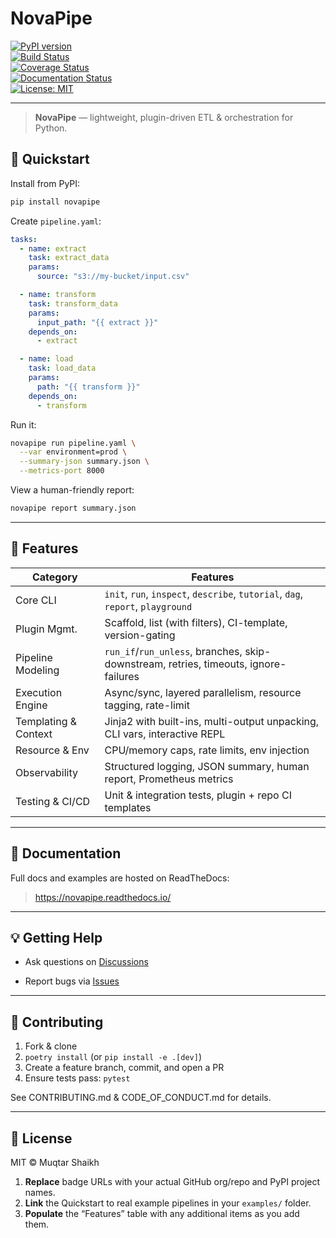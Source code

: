 # NovaPipe

[![PyPI version](https://img.shields.io/pypi/v/novapipe.svg)](https://pypi.org/project/novapipe)  
[![Build Status](https://github.com/muqtarM/novapipe/actions/workflows/release.yml/badge.svg)](https://github.com/muqtarM/novapipe/actions)  
[![Coverage Status](https://img.shields.io/codecov/c/github/muqtarM/novapipe.svg)](https://codecov.io/gh/muqtarM/novapipe)  
[![Documentation Status](https://readthedocs.org/projects/novapipe/badge/?version=latest)](https://novapipe.readthedocs.io/)  
[![License: MIT](https://img.shields.io/badge/License-MIT-blue.svg)](LICENSE)

---

> **NovaPipe** — lightweight, plugin-driven ETL & orchestration for Python.

## 🎯 Quickstart

Install from PyPI:

```bash
pip install novapipe
```

Create `pipeline.yaml`:

```yaml
tasks:
  - name: extract
    task: extract_data
    params:
      source: "s3://my-bucket/input.csv"

  - name: transform
    task: transform_data
    params:
      input_path: "{{ extract }}"
    depends_on:
      - extract

  - name: load
    task: load_data
    params:
      path: "{{ transform }}"
    depends_on:
      - transform
```

Run it:

```bash
novapipe run pipeline.yaml \
  --var environment=prod \
  --summary-json summary.json \
  --metrics-port 8000
```

View a human-friendly report:

```bash
novapipe report summary.json
```

---

## 🚀 Features

|Category	| Features |
|-----------|----------|
|Core CLI	| `init`, `run`, `inspect`, `describe`, `tutorial`, `dag`, `report`, `playground`|
|Plugin Mgmt.	|Scaffold, list (with filters), CI-template, version-gating|
|Pipeline Modeling	|`run_if`/`run_unless`, branches, skip-downstream, retries, timeouts, ignore-failures|
|Execution Engine	|Async/sync, layered parallelism, resource tagging, rate-limit|
|Templating & Context	|Jinja2 with built-ins, multi-output unpacking, CLI vars, interactive REPL|
|Resource & Env	|CPU/memory caps, rate limits, env injection|
|Observability	|Structured logging, JSON summary, human report, Prometheus metrics|
|Testing & CI/CD	|Unit & integration tests, plugin + repo CI templates|

---

## 📖 Documentation

Full docs and examples are hosted on ReadTheDocs:

> https://novapipe.readthedocs.io/

---

## 💡 Getting Help

- Ask questions on [Discussions](https://github.com/muqtarM/novapipe/discussions)

- Report bugs via [Issues](https://github.com/muqtarM/novapipe/issues)

---

## 🤝 Contributing

1. Fork & clone
2. `poetry install` (or `pip install -e .[dev]`)
3. Create a feature branch, commit, and open a PR
4. Ensure tests pass: `pytest`

See CONTRIBUTING.md & CODE_OF_CONDUCT.md for details.

---

## 📜 License

MIT © Muqtar Shaikh

1. **Replace** badge URLs with your actual GitHub org/repo and PyPI project names.  
2. **Link** the Quickstart to real example pipelines in your `examples/` folder.  
3. **Populate** the “Features” table with any additional items as you add them.  


